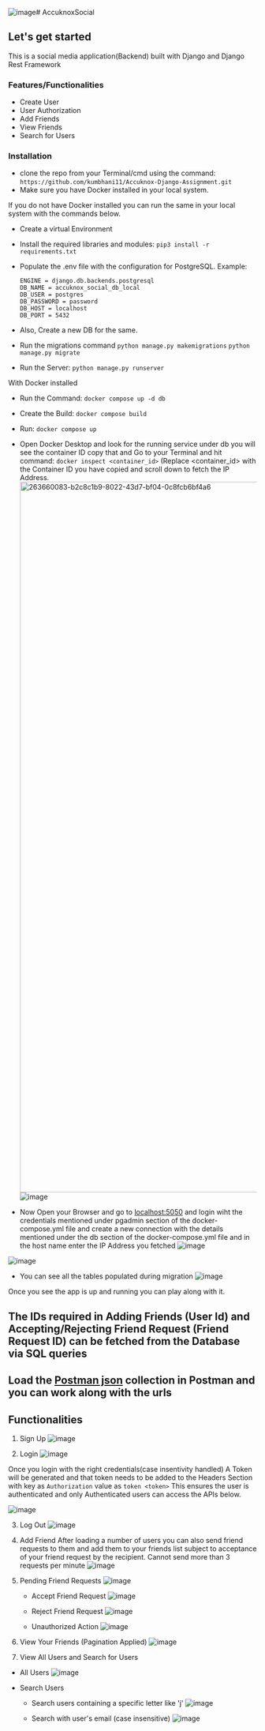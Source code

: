 ![image](https://github.com/kumbhani11/Accuknox-Django-Assignment/assets/51017576/72d8e21c-13da-440e-acfa-294e40630617)# AccuknoxSocial

## Let's get started
This is a social media application(Backend) built with Django and Django Rest Framework

### Features/Functionalities
- Create User
- User Authorization
- Add Friends
- View Friends
- Search for Users

### Installation
- clone the repo from your Terminal/cmd using the command: ```https://github.com/kumbhani11/Accuknox-Django-Assignment.git```
- Make sure you have Docker installed in your local system.
  
If you do not have Docker installed you can run the same in your local system with the commands below.
- Create a virtual Environment
- Install the required libraries and modules: ```pip3 install -r requirements.txt```
- Populate the .env file with the configuration for PostgreSQL.
  Example:
  ```
  ENGINE = django.db.backends.postgresql
  DB_NAME = accuknox_social_db_local
  DB_USER = postgres
  DB_PASSWORD = password
  DB_HOST = localhost
  DB_PORT = 5432
  ```


- Also, Create a new DB for the same.
- Run the migrations command
  ```python manage.py makemigrations```
  ```python manage.py migrate```
- Run the Server: ```python manage.py runserver```

With Docker installed
- Run the Command: ```docker compose up -d db```
- Create the Build: ```docker compose build```
- Run: ```docker compose up```
- Open Docker Desktop and look for the running service under db you will see the container ID copy that and Go to your Terminal and hit command: ```docker inspect <container_id>``` (Replace <container_id> with the Container ID you have copied and scroll down to fetch the IP Address.
  <img width="1440" alt="263660083-b2c8c1b9-8022-43d7-bf04-0c8fcb6bf4a6" src="https://github.com/kumbhani11/Accuknox-Django-Assignment/assets/51017576/1191a3ab-94ed-4690-a088-91725f95f5f5">
![image](https://github.com/kumbhani11/Accuknox-Django-Assignment/assets/51017576/35ab46a0-e270-4006-80b3-4cdcf2b38181)


- Now Open your Browser and go to [localhost:5050](http://localhost:5050/) and login wiht the credentials mentioned under pgadmin section of the docker-compose.yml file and create a new connection with the details mentioned under the db section of the docker-compose.yml file and in the host name enter the IP Address you fetched
 ![image](https://github.com/kumbhani11/Accuknox-Django-Assignment/assets/51017576/5322649e-8446-422e-b5e4-e962d2b3ad85)

![image](https://github.com/kumbhani11/Accuknox-Django-Assignment/assets/51017576/a08b0c70-d1bf-406d-a826-1e27b80aa46d)


 - You can see all the tables populated during migration
![image](https://github.com/kumbhani11/Accuknox-Django-Assignment/assets/51017576/c2f412fb-f077-485d-a568-d96e16e5f6b0)


Once you see the app is up and running you can play along with it.

## The IDs required in Adding Friends (User Id) and Accepting/Rejecting Friend Request (Friend Request ID) can be fetched from the Database via SQL queries

## Load the [Postman json](https://github.com/kumbhani11/Accuknox-Django-Assignment/blob/main/Accuknox%20Social.postman_collection.json) collection in Postman and you can work along with the urls 

## Functionalities
1) Sign Up
![image](https://github.com/kumbhani11/Accuknox-Django-Assignment/assets/51017576/56b4d2c3-dec5-444b-84fe-f0a8391678f2)


2) Login
![image](https://github.com/kumbhani11/Accuknox-Django-Assignment/assets/51017576/fb3640e8-03ce-49db-86cc-e0b2fa70ba7c)


Once you login with the right credentials(case insentivity handled)
A Token will be generated and that token needs to be added to the Headers Section
with key as ```Authorization``` value as ```token <token>```
This ensures the user is authenticated and only Authenticated users can access the APIs below.

![image](https://github.com/kumbhani11/Accuknox-Django-Assignment/assets/51017576/6060560c-22dc-4047-9a89-88f65be97ed0)


3) Log Out
![image](https://github.com/kumbhani11/Accuknox-Django-Assignment/assets/51017576/a83f5d40-fb03-458b-b47e-f8456cff231c)



4) Add Friend
After loading a number of users you can also send friend requests to them and add them to your friends list subject to acceptance of your friend request by the recipient.
Cannot send more than 3 requests per minute
![image](https://github.com/kumbhani11/Accuknox-Django-Assignment/assets/51017576/33529d15-bc66-48ae-8876-9fd5ce1b89bf)



6) Pending Friend Requests
![image](https://github.com/kumbhani11/Accuknox-Django-Assignment/assets/51017576/427c774a-92ea-4114-870a-ac5dc7bcf393)


   - Accept Friend Request
![image](https://github.com/kumbhani11/Accuknox-Django-Assignment/assets/51017576/5152a5e2-73a3-4ff1-9d41-9faadde7602c)


   - Reject Friend Request
![image](https://github.com/kumbhani11/Accuknox-Django-Assignment/assets/51017576/ed69e69d-aa3f-4aa6-ac7b-a81bde9dbbb4)


   - Unauthorized Action
![image](https://github.com/kumbhani11/Accuknox-Django-Assignment/assets/51017576/c64fcc2e-3d04-417e-9822-55d29856096a)


7) View Your Friends (Pagination Applied)
![image](https://github.com/kumbhani11/Accuknox-Django-Assignment/assets/51017576/6848b9cd-5a70-40fd-8373-82d0499a59ca)


8) View All Users and Search for Users
  - All Users
![image](https://github.com/kumbhani11/Accuknox-Django-Assignment/assets/51017576/3a3bdf72-be48-480e-92fa-3fad48e5eee5)


  - Search Users
    - Search users containing a specific letter like 'j'
![image](https://github.com/kumbhani11/Accuknox-Django-Assignment/assets/51017576/99dba6ab-2f84-46ff-8202-73da875de3cb)


    - Search with user's email (case insensitive)
![image](https://github.com/kumbhani11/Accuknox-Django-Assignment/assets/51017576/ab0accef-13c0-403f-a807-68c79290bd8d)


    























